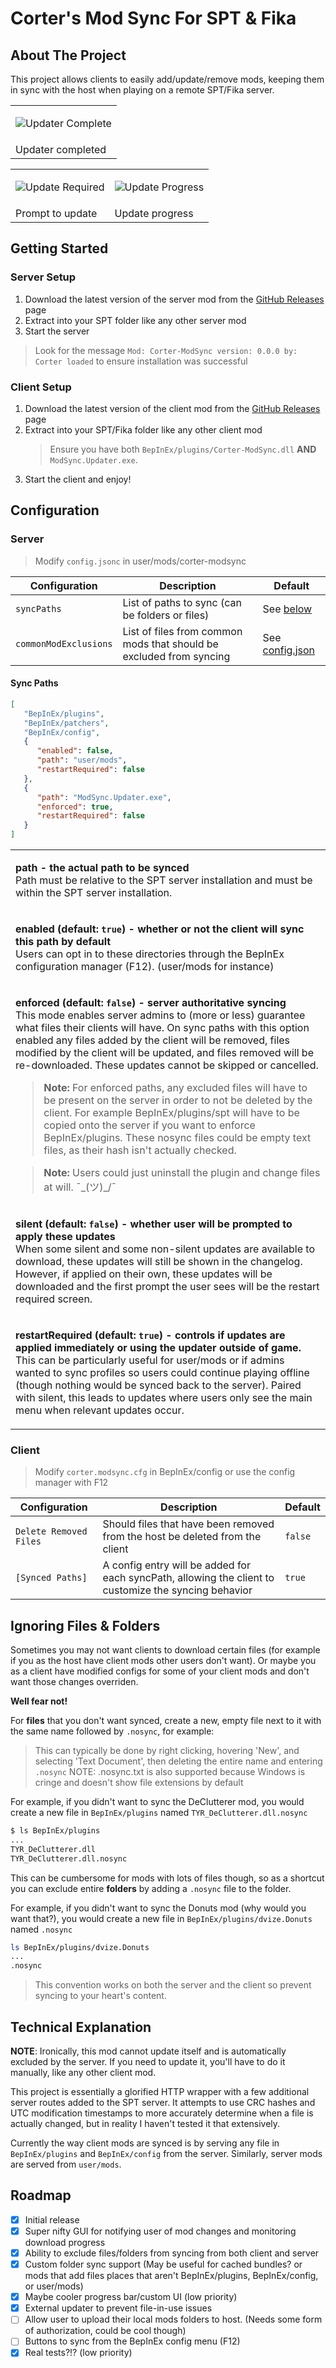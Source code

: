# Corter's Mod Sync For SPT & Fika

## About The Project

This project allows clients to easily add/update/remove mods, keeping them in sync with the host when playing on a remote SPT/Fika server.

<table>
<tbody>
<tr>
<td>

![Updater Complete](https://github.com/user-attachments/assets/f66a09b5-e133-418f-abf9-466b619cd2c9)</td>
</tr>
<tr>
<td>Updater completed</td>
</tr>
</tbody>
</table>

<table>
<tbody>
<tr>
<td>

![Update Required](https://github.com/user-attachments/assets/03c3ed36-f6d3-4067-b1dc-48fe726ed489)</td>
<td>

![Update Progress](https://github.com/user-attachments/assets/c4ca8953-03be-4d3b-af96-6ee7f1ee3ce2)</td>
</tr>
<tr>
<td>Prompt to update</td>
<td>Update progress</td>
</tr>
</tbody>
</table>

## Getting Started

### Server Setup

1. Download the latest version of the server mod from the [GitHub Releases](https://github.com/c-orter/modsync/releases) page
2. Extract into your SPT folder like any other server mod
3. Start the server

> Look for the message `Mod: Corter-ModSync version: 0.0.0 by: Corter loaded` to ensure installation was successful

### Client Setup

1. Download the latest version of the client mod from the [GitHub Releases](https://github.com/c-orter/modsync/releases) page
2. Extract into your SPT/Fika folder like any other client mod
   > Ensure you have both `BepInEx/plugins/Corter-ModSync.dll` **AND** `ModSync.Updater.exe`.
3. Start the client and enjoy!


## Configuration

### Server

> Modify `config.jsonc` in user/mods/corter-modsync

| Configuration           | Description                                                         | Default                             |
|-------------------------|---------------------------------------------------------------------|-------------------------------------|
| `syncPaths`             | List of paths to sync (can be folders or files)                     | See [below](#Sync-Paths)            |
| `commonModExclusions`   | List of files from common mods that should be excluded from syncing | See [config.json](src/config.jsonc) |

#### Sync Paths

```json
[
   "BepInEx/plugins",
   "BepInEx/patchers",
   "BepInEx/config",
   {
      "enabled": false,
      "path": "user/mods",
      "restartRequired": false
   },
   { 
      "path": "ModSync.Updater.exe",
      "enforced": true,
      "restartRequired": false
   }
]
```

<table>
<tbody>
<tr>
<td>

**path - the actual path to be synced**<br>
Path must be relative to the SPT server installation and must be within the SPT server installation.
</td>
</tr>
<tr>
<td>

**enabled (default: `true`) - whether or not the client will sync this path by default**<br>
Users can opt in to these directories through the BepInEx configuration manager (F12). (user/mods for instance)</td>
</tr>
<tr>
<td>

**enforced (default: `false`) - server authoritative syncing**<br>
This mode enables server admins to (more or less) guarantee what files their clients will have. On sync paths with this option enabled any files added by the client will be removed, files modified by the client will be updated, and files removed will be re-downloaded.
These updates cannot be skipped or cancelled.

> **Note:** For enforced paths, any excluded files will have to be present on the server in order to not be deleted by the client. For example BepInEx/plugins/spt will have to be copied onto the server if you want to enforce BepInEx/plugins. These nosync files could be empty text files, as their hash isn't actually checked.

> **Note:** Users could just uninstall the plugin and change files at will. ¯\_(ツ)_/¯</td>
</tr>
<tr>
<td>

**silent (default: `false`) - whether user will be prompted to apply these updates**<br>
When some silent and some non-silent updates are available to download, these updates will still be shown in the changelog. However, if applied on their own, these updates will be downloaded and the first prompt the user sees will be the restart required screen.</td>
</tr>
<tr>
<td>

**restartRequired (default: `true`) - controls if updates are applied immediately or using the updater outside of game.**<br>
This can be particularly useful for user/mods or if admins wanted to sync profiles so users could continue playing offline (though nothing would be synced back to the server). Paired with silent, this leads to updates where users only see the main menu when relevant updates occur.</td>
</tr>
</tbody>
</table>

### Client

> Modify `corter.modsync.cfg` in BepInEx/config or use the config manager with F12

| Configuration | Description | Default |
| --- | --- | --- |
| `Delete Removed Files` | Should files that have been removed from the host be deleted from the client | `false` |
| `[Synced Paths]` | A config entry will be added for each syncPath, allowing the client to customize the syncing behavior | `true` |

## Ignoring Files & Folders

Sometimes you may not want clients to download certain files (for example if you as the host have client mods other users don't want).
Or maybe you as a client have modified configs for some of your client mods and don't want those changes overriden.

**Well fear not!**

For **files** that you don't want synced, create a new, empty file next to it with the same name followed by `.nosync`, for example:

> This can typically be done by right clicking, hovering 'New', and selecting 'Text Document', then deleting the entire name and entering `.nosync`
> NOTE: .nosync.txt is also supported because Windows is cringe and doesn't show file extensions by default

For example, if you didn't want to sync the DeClutterer mod, you would create a new file in `BepInEx/plugins` named `TYR_DeClutterer.dll.nosync`
```sh
$ ls BepInEx/plugins
...
TYR_DeClutterer.dll
TYR_DeClutterer.dll.nosync
```

This can be cumbersome for mods with lots of files though, so as a shortcut you can exclude entire **folders** by adding a `.nosync` file to the folder.

For example, if you didn't want to sync the Donuts mod (why would you want that?), you would create a new file in `BepInEx/plugins/dvize.Donuts` named `.nosync`
```sh
ls BepInEx/plugins/dvize.Donuts
...
.nosync
```

> This convention works on both the server and the client so prevent syncing to your heart's content.

## Technical Explanation

**NOTE**: Ironically, this mod cannot update itself and is automatically excluded by the server. If you need to update it, you'll have to do it manually, like any other client mod.

This project is essentially a glorified HTTP wrapper with a few additional server routes added to the SPT server. It attempts to use CRC hashes and
UTC modification timestamps to more accurately determine when a file is actually changed, but in reality I haven't tested it that extensively.

Currently the way client mods are synced is by serving any file in `BepInEx/plugins` and `BepInEx/config` from the server. Similarly, server mods are
served from `user/mods`.

## Roadmap

- [x] Initial release
- [x] Super nifty GUI for notifying user of mod changes and monitoring download progress
- [x] Ability to exclude files/folders from syncing from both client and server
- [x] Custom folder sync support (May be useful for cached bundles? or mods that add files places that aren't BepInEx/plugins, BepInEx/config, or user/mods)
- [x] Maybe cooler progress bar/custom UI (low priority)
- [x] External updater to prevent file-in-use issues
- [ ] Allow user to upload their local mods folders to host. (Needs some form of authorization, could be cool though)
- [ ] Buttons to sync from the BepInEx config menu (F12)
- [x] Real tests?!? (low priority)
